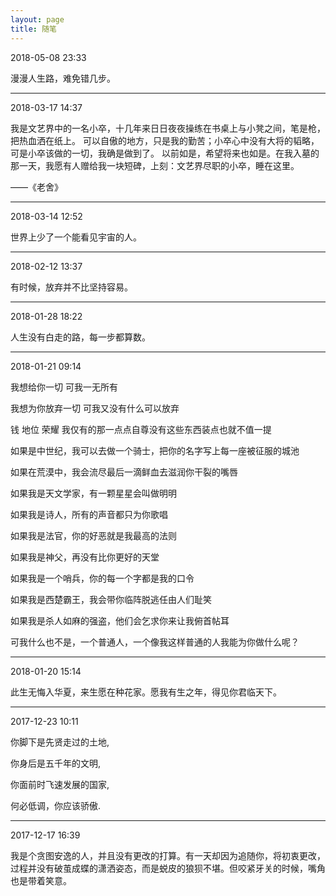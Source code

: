 ```yaml
---
layout: page
title: 随笔 
---
```


2018-05-08 23:33

漫漫人生路，难免错几步。

***



2018-03-17 14:37 

我是文艺界中的一名小卒，十几年来日日夜夜操练在书桌上与小凳之间，笔是枪，把热血洒在纸上。
可以自傲的地方，只是我的勤苦；小卒心中没有大将的韬略，可是小卒该做的一切，我确是做到了。
以前如是，希望将来也如是。在我入墓的那一天，我愿有人赠给我一块短碑，上刻：文艺界尽职的小卒，睡在这里。

——《老舍》

***


2018-03-14 12:52

世界上少了一个能看见宇宙的人。

***


2018-02-12 13:37

有时候，放弃并不比坚持容易。

***

2018-01-28 18:22

人生没有白走的路，每一步都算数。


***


2018-01-21 09:14

我想给你一切 可我一无所有

我想为你放弃一切 可我又没有什么可以放弃

钱 地位 荣耀 我仅有的那一点点自尊没有这些东西装点也就不值一提

如果是中世纪，我可以去做一个骑士，把你的名字写上每一座被征服的城池

如果在荒漠中，我会流尽最后一滴鲜血去滋润你干裂的嘴唇

如果我是天文学家，有一颗星星会叫做明明

如果我是诗人，所有的声音都只为你歌唱

如果我是法官，你的好恶就是我最高的法则

如果我是神父，再没有比你更好的天堂

如果我是一个哨兵，你的每一个字都是我的口令

如果我是西楚霸王，我会带你临阵脱逃任由人们耻笑

如果我是杀人如麻的强盗，他们会乞求你来让我俯首帖耳

可我什么也不是，一个普通人，一个像我这样普通的人我能为你做什么呢？


***

2018-01-20 15:14

此生无悔入华夏，来生愿在种花家。愿我有生之年，得见你君临天下。

***

2017-12-23 10:11

你脚下是先贤走过的土地,

你身后是五千年的文明,

你面前时飞速发展的国家,

何必低调，你应该骄傲.

*** 
2017-12-17 16:39

我是个贪图安逸的人，并且没有更改的打算。有一天却因为追随你，将初衷更改，过程并没有破茧成蝶的潇洒姿态，而是蜕皮的狼狈不堪。但咬紧牙关的时候，嘴角也是带着笑意。


<p>


